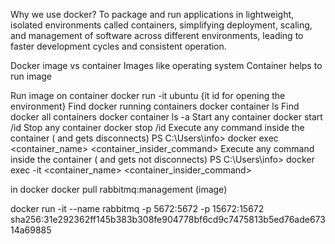 Why we use docker?
To package and run applications in lightweight, isolated environments called containers, simplifying deployment, scaling, and management of software across different environments, leading to faster development cycles and consistent operation.

Docker image vs container 
Images like operating system
Container helps to run image 


Run image on container 
docker run -it ubuntu  {it id for opening the environment}
Find docker running containers 
docker container ls
Find docker all containers 
docker container ls -a
Start any container 
docker start <container name> /id
Stop any container 
docker stop <container name> /id
Execute any command inside the container ( and gets disconnects)
PS C:\Users\info> docker exec <container_name> <container_insider_command>
Execute any command inside the container ( and gets  not disconnects)
PS C:\Users\info> docker exec  -it <container_name> <container_insider_command>



in docker 
docker pull rabbitmq:management (image)


docker run -it --name rabbitmq -p 5672:5672 -p 15672:15672 sha256:31e292362ff145b383b308fe904778bf6cd9c7475813b5ed76ade67314a69885
